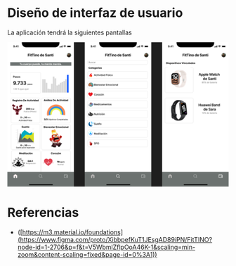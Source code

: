 # Diseño de interfaz de usuario

La aplicación tendrá la siguientes pantallas

![screen1](images/FitTINO.png)

# Referencias

- ([https://m3.material.io/foundations](https://www.figma.com/proto/XibbpefKuT1JEsgAD89iPN/FitTINO?node-id=1-2706&p=f&t=V5WbmlZflpOoA46K-1&scaling=min-zoom&content-scaling=fixed&page-id=0%3A1))
